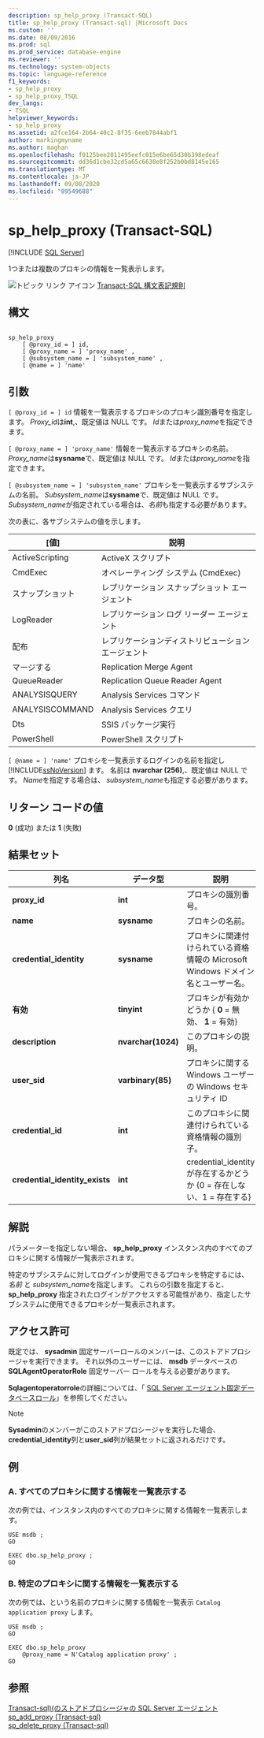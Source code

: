 ```yaml
---
description: sp_help_proxy (Transact-SQL)
title: sp_help_proxy (Transact-sql) |Microsoft Docs
ms.custom: ''
ms.date: 08/09/2016
ms.prod: sql
ms.prod_service: database-engine
ms.reviewer: ''
ms.technology: system-objects
ms.topic: language-reference
f1_keywords:
- sp_help_proxy
- sp_help_proxy_TSQL
dev_langs:
- TSQL
helpviewer_keywords:
- sp_help_proxy
ms.assetid: a2fce164-2b64-40c2-8f35-6eeb7844abf1
author: markingmyname
ms.author: maghan
ms.openlocfilehash: f0125bee2811495eefc015e6be65d30b398edeaf
ms.sourcegitcommit: dd36d1cbe32cd5a65c6638e8f252b0bd8145e165
ms.translationtype: MT
ms.contentlocale: ja-JP
ms.lasthandoff: 09/08/2020
ms.locfileid: "89549688"
---
```

# <a name="sp_help_proxy-transact-sql"></a>sp_help_proxy (Transact-SQL)
[!INCLUDE [SQL Server](../../includes/applies-to-version/sqlserver.md)]

  1つまたは複数のプロキシの情報を一覧表示します。  
  
 ![トピック リンク アイコン](../../database-engine/configure-windows/media/topic-link.gif "トピック リンク アイコン") [Transact-SQL 構文表記規則](../../t-sql/language-elements/transact-sql-syntax-conventions-transact-sql.md)  
  
## <a name="syntax"></a>構文  
  
```  
  
sp_help_proxy   
    [ @proxy_id = ] id,  
    [ @proxy_name = ] 'proxy_name' ,  
    [ @subsystem_name = ] 'subsystem_name' ,  
    [ @name = ] 'name'  
```  
  
## <a name="arguments"></a>引数  
`[ @proxy_id = ] id` 情報を一覧表示するプロキシのプロキシ識別番号を指定します。 *Proxy_id*は**int**,、既定値は NULL です。 *Id*または*proxy_name*を指定できます。  
  
`[ @proxy_name = ] 'proxy_name'` 情報を一覧表示するプロキシの名前。 *Proxy_name*は**sysname**で、既定値は NULL です。 *Id*または*proxy_name*を指定できます。  
  
`[ @subsystem_name = ] 'subsystem_name'` プロキシを一覧表示するサブシステムの名前。 *Subsystem_name*は**sysname**で、既定値は NULL です。 *Subsystem_name*が指定されている場合は、*名前*も指定する必要があります。  
  
 次の表に、各サブシステムの値を示します。  
  
|[値]|説明|  
|-----------|-----------------|  
|ActiveScripting| ActiveX スクリプト|  
|CmdExec|オペレーティング システム (CmdExec)|  
|スナップショット|レプリケーション スナップショット エージェント|  
|LogReader|レプリケーション ログ リーダー エージェント|  
|配布|レプリケーションディストリビューションエージェント|  
|マージする|Replication Merge Agent|  
|QueueReader|Replication Queue Reader Agent|  
|ANALYSISQUERY|Analysis Services コマンド|  
|ANALYSISCOMMAND|Analysis Services クエリ|  
|Dts|SSIS パッケージ実行|  
|PowerShell|PowerShell スクリプト|  
  
`[ @name = ] 'name'` プロキシを一覧表示するログインの名前を指定し [!INCLUDE[ssNoVersion](../../includes/ssnoversion-md.md)] ます。 名前は **nvarchar (256)**,、既定値は NULL です。 *Name*を指定する場合は、 *subsystem_name*も指定する必要があります。  
  
## <a name="return-code-values"></a>リターン コードの値  
 **0** (成功) または **1** (失敗)  
  
## <a name="result-sets"></a>結果セット  
  
|列名|データ型|説明|  
|-----------------|---------------|-----------------|  
|**proxy_id**|**int**|プロキシの識別番号。|  
|**name**|**sysname**|プロキシの名前。|  
|**credential_identity**|**sysname**|プロキシに関連付けられている資格情報の Microsoft Windows ドメイン名とユーザー名。|  
|**有効**|**tinyint**|プロキシが有効かどうか  { **0** = 無効、 **1** = 有効}|  
|**description**|**nvarchar(1024)**|このプロキシの説明。|  
|**user_sid**|**varbinary(85)**|プロキシに関する Windows ユーザーの Windows セキュリティ ID|  
|**credential_id**|**int**|このプロキシに関連付けられている資格情報の識別子。|  
|**credential_identity_exists**|**int**|credential_identity が存在するかどうか  {0 = 存在しない、1 = 存在する}|  
  
## <a name="remarks"></a>解説  
 パラメーターを指定しない場合、 **sp_help_proxy** インスタンス内のすべてのプロキシに関する情報が一覧表示されます。  
  
 特定のサブシステムに対してログインが使用できるプロキシを特定するには、 *名前* と *subsystem_name*を指定します。 これらの引数を指定すると、 **sp_help_proxy** 指定されたログインがアクセスする可能性があり、指定したサブシステムに使用できるプロキシが一覧表示されます。  
  
## <a name="permissions"></a>アクセス許可  
 既定では、 **sysadmin** 固定サーバーロールのメンバーは、このストアドプロシージャを実行できます。 それ以外のユーザーには、 **msdb** データベースの **SQLAgentOperatorRole** 固定サーバー ロールを与える必要があります。  
  
 **Sqlagentoperatorrole**の詳細については、「 [SQL Server エージェント固定データベースロール](../../ssms/agent/sql-server-agent-fixed-database-roles.md)」を参照してください。  
  
> [!NOTE]  
>  **Sysadmin**のメンバーがこのストアドプロシージャを実行した場合、 **credential_identity**列と**user_sid**列が結果セットに返されるだけです。  
  
## <a name="examples"></a>例  
  
### <a name="a-listing-information-for-all-proxies"></a>A. すべてのプロキシに関する情報を一覧表示する  
 次の例では、インスタンス内のすべてのプロキシに関する情報を一覧表示します。  
  
```  
USE msdb ;  
GO  
  
EXEC dbo.sp_help_proxy ;  
GO  
```  
  
### <a name="b-listing-information-for-a-specific-proxy"></a>B. 特定のプロキシに関する情報を一覧表示する  
 次の例では、という名前のプロキシに関する情報を一覧表示 `Catalog application proxy` します。  
  
```  
USE msdb ;  
GO  
  
EXEC dbo.sp_help_proxy  
    @proxy_name = N'Catalog application proxy' ;  
GO  
```  
  
## <a name="see-also"></a>参照  
 [Transact-sql&#41;&#40;のストアドプロシージャの SQL Server エージェント ](../../relational-databases/system-stored-procedures/sql-server-agent-stored-procedures-transact-sql.md)   
 [sp_add_proxy &#40;Transact-sql&#41;](../../relational-databases/system-stored-procedures/sp-add-proxy-transact-sql.md)   
 [sp_delete_proxy &#40;Transact-sql&#41;](../../relational-databases/system-stored-procedures/sp-delete-proxy-transact-sql.md)  
  
  
